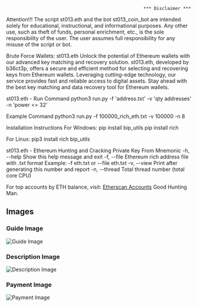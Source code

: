                                                         *** Disclaimer ***

Attention!!! The script st013.eth and the bot st013_coin_bot are intended solely for educational, instructional, and informational purposes. Any other use, such as theft of funds, personal enrichment, etc., is the sole responsibility of the user. The user assumes full responsibility for any misuse of the script or bot.

Brute Force Wallets: st013.eth
Unlock the potential of Ethereum wallets with our advanced key matching and recovery solution. st013.eth, developed by b36ct3p, offers a secure and efficient method for selecting and recovering keys from Ethereum wallets. Leveraging cutting-edge technology, our service provides fast and reliable access to digital assets. Stay ahead with the best key matching and data recovery tool for Ethereum wallets.

st013.eth - Run Command
  python3 run.py -f 'address.txt' -v 'qty addresses' -n 'power <= 32'

Example Command
  python3 run.py -f 100000_rich_eth.txt -v 100000 -n 8

Installation Instructions
For Windows:
  pip install bip_utils
  pip install rich

For Linux:
  pip3 install rich bip_utils

st013.eth - Ethereum Hunting and Cracking Private Key From Mnemonic
  -h, --help    Show this help message and exit
  -f, --file    Ethereum rich address file with .txt format
  Example: -f eth.txt or --file eth.txt
  -v, --view    Print after generating this number and report
  -n, --thread  Total thread number (total core CPU)

For top accounts by ETH balance, visit: [Etherscan Accounts](https://etherscan.io/accounts)
Good Hunting Man.

## Images

### Guide Image
![Guide Image](https://i.ibb.co/FgTNMcK/guide-image.png)

### Description Image
![Description Image](https://i.ibb.co/KFLhT6d/description-image.png)

### Payment Image
![Payment Image](https://i.ibb.co/HNNh99y/payment-image.png)


